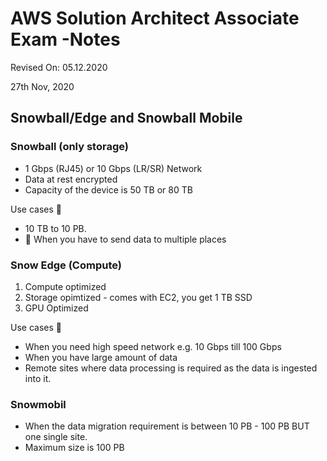 # AWS Solution Architect Associate Exam -Notes

Revised On: 05.12.2020

27th Nov, 2020

## Snowball/Edge and Snowball Mobile

### Snowball (only storage)

* 1 Gbps (RJ45) or 10 Gbps (LR/SR) Network
* Data at rest encrypted
* Capacity of the device is 50 TB or 80 TB 

Use cases :toolbox:

* 10 TB to 10 PB.
* :magnet: When you have to send data to multiple places

### Snow Edge (Compute)

1. Compute optimized
2. Storage opimtized - comes with EC2, you get 1 TB SSD
3. GPU Optimized

Use cases :toolbox:

* When you need high speed network e.g. 10 Gbps till 100 Gbps
* When you have large amount of data
* Remote sites where data processing is required as the data is ingested into it.

### Snowmobil

* When the data migration requirement is between 10 PB - 100 PB BUT one single site.
* Maximum size is 100 PB
